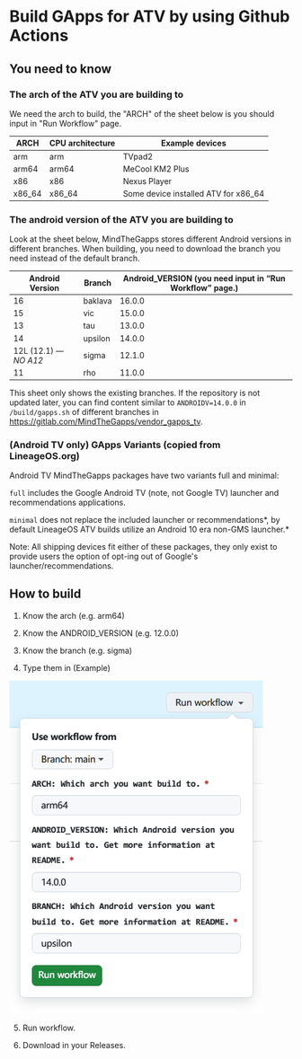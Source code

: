 # Build GApps for ATV by using Github Actions

## You need to know

### The arch of the ATV you are building to

We need the arch to build, the "ARCH" of the sheet below is you should
input in "Run Workflow" page.

| ARCH   | CPU architecture | Example devices                      |
|--------|-------------------|--------------------------------------|
| arm    | arm               | TVpad2                               |
| arm64  | arm64             | MeCool KM2 Plus                      |
| x86    | x86               | Nexus Player                         |
| x86_64 | x86_64            | Some device installed ATV for x86_64 |

### The android version of the ATV you are building to

Look at the sheet below, MindTheGapps stores different Android versions
in different branches. When building, you need to download the branch
you need instead of the default branch.

| Android Version        | Branch  | Android_VERSION (you need input in “Run Workflow” page.) |
|------------------------|---------|-----------------------------------------------------------|
| 16                     | baklava | 16.0.0                                                    |
| 15                     | vic     | 15.0.0                                                    |
| 13                     | tau     | 13.0.0                                                    |
| 14                     | upsilon | 14.0.0                                                    |
| 12L (12.1) — *NO A12*  | sigma   | 12.1.0                                                    |
| 11                     | rho     | 11.0.0                                                    |

This sheet only shows the existing branches. If the repository is not updated later, you can find content similar to `ANDROIDV=14.0.0` in `/build/gapps.sh` of different branches in <https://gitlab.com/MindTheGapps/vendor_gapps_tv>.

### (Android TV only) GApps Variants (copied from LineageOS.org)

Android TV MindTheGapps packages have two variants full and minimal:

`full` includes the Google Android TV (note, not Google TV) launcher and
recommendations applications.

`minimal` does not replace the included launcher or recommendations*, by
default LineageOS ATV builds utilize an Android 10 era non-GMS
launcher.*

Note: All shipping devices fit either of these packages, they only exist
to provide users the option of opt-ing out of Google's
launcher/recommendations.

## How to build

1.  Know the arch (e.g. arm64)

2.  Know the ANDROID_VERSION (e.g. 12.0.0)

3.  Know the branch (e.g. sigma)

4.  Type them in (Example)

![Show Example](https://raw.githubusercontent.com/mediateeee/action_MindTheGapps_for_ATV/main/example.png)

5.  Run workflow.

6.  Download in your Releases.
